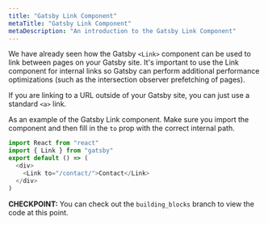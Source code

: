 ```yaml
---
title: "Gatsby Link Component"
metaTitle: "Gatsby Link Component"
metaDescription: "An introduction to the Gatsby Link Component"
---
```


We have already seen how the Gatsby `<Link>` component can be used to link
between pages on your Gatsby site. It's important to use the Link component
for internal links so Gatsby can perform additional performance optimizations
(such as the intersection observer prefetching of pages).

If you are linking to a URL outside of your Gatsby site, you can just use a
standard `<a>` link.

As an example of the Gatsby Link component. Make sure you import the component
and then fill in the `to` prop with the correct internal path.

```javascript
import React from "react"
import { Link } from "gatsby"
export default () => (
  <div>
    <Link to="/contact/">Contact</Link>
  </div>
)
```

**CHECKPOINT:** You can check out the `building_blocks` branch to view the code
at this point.
